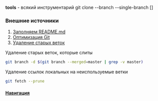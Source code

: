 **tools** - всякий инструментарий
git clone <url> --branch <branch> --single-branch [<folder>]
### Внешние источники
1. [Заполняем README.md](https://github.com/adam-p/Markdown-here/wiki/Markdown-Cheatsheet#links)
2. [Оптимизация Git](https://docs.gitlab.com/ee/user/project/repository/repository_size.html)
3. [Удаление старых веток](https://medium.com/@FlorentDestrema/a-simple-way-to-clean-up-your-git-project-branches-283b87478fbc)



Удаление старых веток, которые слиты
```sh
git branch -d $(git branch --merged=master | grep -v master)
```

Удаление ссылок локальных на неиспользуемые ветки
```sh
git fetch --prune
```
#### [Навигация](../)
